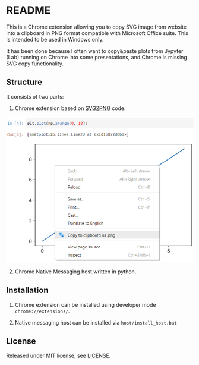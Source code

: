 README
======

This is a Chrome extension allowing you to copy SVG image from website into a clipboard in PNG format compatible with Microsoft Office suite. This is intended to be used in Windows only.

It has been done because I often want to copy&paste plots from Jypyter (Lab) running on Chrome into some presentations, and Chrome is missing SVG copy functionality.

Structure
---------

It consists of two parts:

[SVG2PNG]: https://github.com/pedro380085/SVG2PNG

1. Chrome extension based on [SVG2PNG][SVG2PNG] code.

![Screenshot](images/screenshot1.png)

2. Chrome Native Messaging host written in python.


Installation
------------

1. Chrome extension can be installed using developer mode `chrome://extensions/`.

2. Native messaging host can be installed via `host/install_host.bat`


License
-------

Released under MIT license, see [LICENSE](LICENSE).
